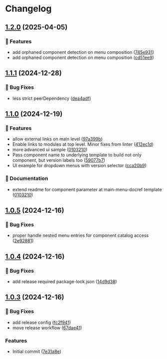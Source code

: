 # Changelog

## [1.2.0](https://github.com/kiwigrid/antora-menu-extension/compare/v1.1.1...v1.2.0) (2025-04-05)


### 🎁 Features

* add orphaned component detection on menu composition ([745e931](https://github.com/kiwigrid/antora-menu-extension/commit/745e931bc017f3a2c63690bf29225f37896cc8c9))
* add orphaned component detection on menu composition ([cd51ee9](https://github.com/kiwigrid/antora-menu-extension/commit/cd51ee943c8eae8ab66c57477300213af7d7af48))

## [1.1.1](https://github.com/kiwigrid/antora-menu-extension/compare/v1.1.0...v1.1.1) (2024-12-28)


### 🐛 Bug Fixes

* less strict peerDependency ([dea4adf](https://github.com/kiwigrid/antora-menu-extension/commit/dea4adf85f68568195a0b7e33a7b8aa51ebcdf1f))

## [1.1.0](https://github.com/kiwigrid/antora-menu-extension/compare/v1.0.5...v1.1.0) (2024-12-19)


### 🎁 Features

* allow external links on main level ([97a399b](https://github.com/kiwigrid/antora-menu-extension/commit/97a399baf49b625cef74a8115bcc8563e4c907be))
* Enable links to modules at top level. Minor fixes from linter ([412ec1d](https://github.com/kiwigrid/antora-menu-extension/commit/412ec1d705ec8304d3d1c3d7090083db6b5dcb72))
* more advanced ui sample ([0103210](https://github.com/kiwigrid/antora-menu-extension/commit/0103210a1d0dc27b96f7d85a674932f59964a820))
* Pass component name to underlying template to build not only component, but version labels too ([59077b7](https://github.com/kiwigrid/antora-menu-extension/commit/59077b7e5ece7892c1f538c004e48613c3669610))
* UI example for dropdown menus with version selector ([cca20b9](https://github.com/kiwigrid/antora-menu-extension/commit/cca20b9d038fb28a5a1bef9d05b41a1b268708be))


### 📖 Documentation

* extend readme for component parameter at main-menu-docref template ([0103210](https://github.com/kiwigrid/antora-menu-extension/commit/0103210a1d0dc27b96f7d85a674932f59964a820))

## [1.0.5](https://github.com/kiwigrid/antora-menu-extension/compare/v1.0.4...v1.0.5) (2024-12-16)


### 🐛 Bug Fixes

* proper handle nested menu entries for component catalog access ([2e92881](https://github.com/kiwigrid/antora-menu-extension/commit/2e92881aa591ddd856c9245dca4f63ca28f459d8))

## [1.0.4](https://github.com/kiwigrid/antora-menu-extension/compare/v1.0.3...v1.0.4) (2024-12-16)


### 🐛 Bug Fixes

* add release required package-lock.json ([14d9d38](https://github.com/kiwigrid/antora-menu-extension/commit/14d9d389505b850e5492dab93354e446af5d5d69))

## [1.0.3](https://github.com/kiwigrid/antora-menu-extension/compare/v1.0.2...v1.0.3) (2024-12-16)


### 🐛 Bug Fixes

* add release config ([fc2f941](https://github.com/kiwigrid/antora-menu-extension/commit/fc2f9419164f57f7b63c0b437e218ec16c5f46fd))
* move release workflow ([67dae41](https://github.com/kiwigrid/antora-menu-extension/commit/67dae415e2f62fee1834738431c7edcae8fc31f5))

### Features

* Initial commit ([7e31a8e](https://github.com/kiwigrid/antora-menu-extension/commit/7e31a8ea0220c6972282b9dfe59257607a29be2b))
